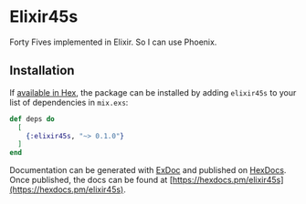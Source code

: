 # Elixir45s

Forty Fives implemented in Elixir. So I can use Phoenix.
## Installation

If [available in Hex](https://hex.pm/docs/publish), the package can be installed
by adding `elixir45s` to your list of dependencies in `mix.exs`:

```elixir
def deps do
  [
    {:elixir45s, "~> 0.1.0"}
  ]
end
```

Documentation can be generated with [ExDoc](https://github.com/elixir-lang/ex_doc)
and published on [HexDocs](https://hexdocs.pm). Once published, the docs can
be found at [https://hexdocs.pm/elixir45s](https://hexdocs.pm/elixir45s).


